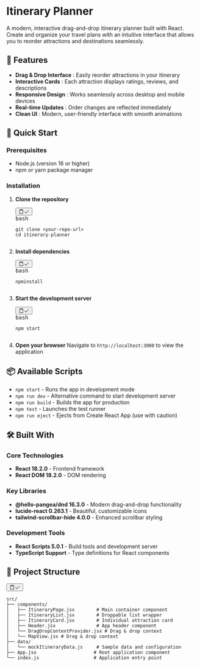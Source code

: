 
# Itinerary Planner

A modern, interactive drag-and-drop itinerary planner built with React. Create and organize your travel plans with an intuitive interface that allows you to reorder attractions and destinations seamlessly.

## 🌟 Features

* **Drag & Drop Interface** : Easily reorder attractions in your itinerary
* **Interactive Cards** : Each attraction displays ratings, reviews, and descriptions
* **Responsive Design** : Works seamlessly across desktop and mobile devices
* **Real-time Updates** : Order changes are reflected immediately
* **Clean UI** : Modern, user-friendly interface with smooth animations

## 🚀 Quick Start

### Prerequisites

* Node.js (version 16 or higher)
* npm or yarn package manager

### Installation

1. **Clone the repository**
   <pre><div class="relative group/copy rounded-lg"><div class="sticky opacity-0 group-hover/copy:opacity-100 top-2 py-2 h-12 w-0 float-right"><div class="absolute right-0 h-8 px-2 items-center inline-flex"><button class="inline-flex
     items-center
     justify-center
     relative
     shrink-0
     can-focus
     select-none
     disabled:pointer-events-none
     disabled:opacity-50
     disabled:shadow-none
     disabled:drop-shadow-none text-text-300
             border-transparent
             transition
             font-styrene
             duration-300
             ease-[cubic-bezier(0.165,0.85,0.45,1)]
             hover:bg-bg-400
             aria-pressed:bg-bg-400
             aria-checked:bg-bg-400
             aria-expanded:bg-bg-300
             hover:text-text-100
             aria-pressed:text-text-100
             aria-checked:text-text-100
             aria-expanded:text-text-100 h-8 w-8 rounded-md active:scale-95 backdrop-blur-md" type="button" aria-label="Copy to clipboard" data-state="closed"><div class="relative"><svg xmlns="http://www.w3.org/2000/svg" width="14" height="14" fill="currentColor" viewBox="0 0 256 256" class="transition-all opacity-100 scale-100"><path d="M200,32H163.74a47.92,47.92,0,0,0-71.48,0H56A16,16,0,0,0,40,48V216a16,16,0,0,0,16,16H200a16,16,0,0,0,16-16V48A16,16,0,0,0,200,32Zm-72,0a32,32,0,0,1,32,32H96A32,32,0,0,1,128,32Zm72,184H56V48H82.75A47.93,47.93,0,0,0,80,64v8a8,8,0,0,0,8,8h80a8,8,0,0,0,8-8V64a47.93,47.93,0,0,0-2.75-16H200Z"></path></svg><svg xmlns="http://www.w3.org/2000/svg" width="14" height="14" fill="currentColor" viewBox="0 0 256 256" class="absolute top-0 left-0 transition-all opacity-0 scale-50"><path d="M229.66,77.66l-128,128a8,8,0,0,1-11.32,0l-56-56a8,8,0,0,1,11.32-11.32L96,188.69,218.34,66.34a8,8,0,0,1,11.32,11.32Z"></path></svg></div></button></div></div><div class="text-text-500 text-xs p-3.5 pb-0">bash</div><div class=""><pre class="code-block__code !my-0 !rounded-lg !text-sm !leading-relaxed"><code class="language-bash"><span><span class="token">git</span><span> clone </span><span class="token"><</span><span>your-repo-url</span><span class="token">></span><span>
   </span></span><span><span></span><span class="token">cd</span><span> itinerary-planner</span></span></code></pre></div></div></pre>
2. **Install dependencies**
   <pre><div class="relative group/copy rounded-lg"><div class="sticky opacity-0 group-hover/copy:opacity-100 top-2 py-2 h-12 w-0 float-right"><div class="absolute right-0 h-8 px-2 items-center inline-flex"><button class="inline-flex
     items-center
     justify-center
     relative
     shrink-0
     can-focus
     select-none
     disabled:pointer-events-none
     disabled:opacity-50
     disabled:shadow-none
     disabled:drop-shadow-none text-text-300
             border-transparent
             transition
             font-styrene
             duration-300
             ease-[cubic-bezier(0.165,0.85,0.45,1)]
             hover:bg-bg-400
             aria-pressed:bg-bg-400
             aria-checked:bg-bg-400
             aria-expanded:bg-bg-300
             hover:text-text-100
             aria-pressed:text-text-100
             aria-checked:text-text-100
             aria-expanded:text-text-100 h-8 w-8 rounded-md active:scale-95 backdrop-blur-md" type="button" aria-label="Copy to clipboard" data-state="closed"><div class="relative"><svg xmlns="http://www.w3.org/2000/svg" width="14" height="14" fill="currentColor" viewBox="0 0 256 256" class="transition-all opacity-100 scale-100"><path d="M200,32H163.74a47.92,47.92,0,0,0-71.48,0H56A16,16,0,0,0,40,48V216a16,16,0,0,0,16,16H200a16,16,0,0,0,16-16V48A16,16,0,0,0,200,32Zm-72,0a32,32,0,0,1,32,32H96A32,32,0,0,1,128,32Zm72,184H56V48H82.75A47.93,47.93,0,0,0,80,64v8a8,8,0,0,0,8,8h80a8,8,0,0,0,8-8V64a47.93,47.93,0,0,0-2.75-16H200Z"></path></svg><svg xmlns="http://www.w3.org/2000/svg" width="14" height="14" fill="currentColor" viewBox="0 0 256 256" class="absolute top-0 left-0 transition-all opacity-0 scale-50"><path d="M229.66,77.66l-128,128a8,8,0,0,1-11.32,0l-56-56a8,8,0,0,1,11.32-11.32L96,188.69,218.34,66.34a8,8,0,0,1,11.32,11.32Z"></path></svg></div></button></div></div><div class="text-text-500 text-xs p-3.5 pb-0">bash</div><div class=""><pre class="code-block__code !my-0 !rounded-lg !text-sm !leading-relaxed"><code class="language-bash"><span><span class="token">npm</span><span></span><span class="token">install</span></span></code></pre></div></div></pre>
3. **Start the development server**
   <pre><div class="relative group/copy rounded-lg"><div class="sticky opacity-0 group-hover/copy:opacity-100 top-2 py-2 h-12 w-0 float-right"><div class="absolute right-0 h-8 px-2 items-center inline-flex"><button class="inline-flex
     items-center
     justify-center
     relative
     shrink-0
     can-focus
     select-none
     disabled:pointer-events-none
     disabled:opacity-50
     disabled:shadow-none
     disabled:drop-shadow-none text-text-300
             border-transparent
             transition
             font-styrene
             duration-300
             ease-[cubic-bezier(0.165,0.85,0.45,1)]
             hover:bg-bg-400
             aria-pressed:bg-bg-400
             aria-checked:bg-bg-400
             aria-expanded:bg-bg-300
             hover:text-text-100
             aria-pressed:text-text-100
             aria-checked:text-text-100
             aria-expanded:text-text-100 h-8 w-8 rounded-md active:scale-95 backdrop-blur-md" type="button" aria-label="Copy to clipboard" data-state="closed"><div class="relative"><svg xmlns="http://www.w3.org/2000/svg" width="14" height="14" fill="currentColor" viewBox="0 0 256 256" class="transition-all opacity-100 scale-100"><path d="M200,32H163.74a47.92,47.92,0,0,0-71.48,0H56A16,16,0,0,0,40,48V216a16,16,0,0,0,16,16H200a16,16,0,0,0,16-16V48A16,16,0,0,0,200,32Zm-72,0a32,32,0,0,1,32,32H96A32,32,0,0,1,128,32Zm72,184H56V48H82.75A47.93,47.93,0,0,0,80,64v8a8,8,0,0,0,8,8h80a8,8,0,0,0,8-8V64a47.93,47.93,0,0,0-2.75-16H200Z"></path></svg><svg xmlns="http://www.w3.org/2000/svg" width="14" height="14" fill="currentColor" viewBox="0 0 256 256" class="absolute top-0 left-0 transition-all opacity-0 scale-50"><path d="M229.66,77.66l-128,128a8,8,0,0,1-11.32,0l-56-56a8,8,0,0,1,11.32-11.32L96,188.69,218.34,66.34a8,8,0,0,1,11.32,11.32Z"></path></svg></div></button></div></div><div class="text-text-500 text-xs p-3.5 pb-0">bash</div><div class=""><pre class="code-block__code !my-0 !rounded-lg !text-sm !leading-relaxed"><code class="language-bash"><span><span class="token">npm</span><span> start</span></span></code></pre></div></div></pre>
4. **Open your browser**
   Navigate to `http://localhost:3000` to view the application

## 📦 Available Scripts

* `npm start` - Runs the app in development mode
* `npm run dev` - Alternative command to start development server
* `npm run build` - Builds the app for production
* `npm test` - Launches the test runner
* `npm run eject` - Ejects from Create React App (use with caution)

## 🛠️ Built With

### Core Technologies

* **React 18.2.0** - Frontend framework
* **React DOM 18.2.0** - DOM rendering

### Key Libraries

* **@hello-pangea/dnd 16.3.0** - Modern drag-and-drop functionality
* **lucide-react 0.263.1** - Beautiful, customizable icons
* **tailwind-scrollbar-hide 4.0.0** - Enhanced scrollbar styling

### Development Tools

* **React Scripts 5.0.1** - Build tools and development server
* **TypeScript Support** - Type definitions for React components

## 📁 Project Structure

<pre><div class="relative group/copy rounded-lg"><div class="sticky opacity-0 group-hover/copy:opacity-100 top-2 py-2 h-12 w-0 float-right"><div class="absolute right-0 h-8 px-2 items-center inline-flex"><button class="inline-flex
  items-center
  justify-center
  relative
  shrink-0
  can-focus
  select-none
  disabled:pointer-events-none
  disabled:opacity-50
  disabled:shadow-none
  disabled:drop-shadow-none text-text-300
          border-transparent
          transition
          font-styrene
          duration-300
          ease-[cubic-bezier(0.165,0.85,0.45,1)]
          hover:bg-bg-400
          aria-pressed:bg-bg-400
          aria-checked:bg-bg-400
          aria-expanded:bg-bg-300
          hover:text-text-100
          aria-pressed:text-text-100
          aria-checked:text-text-100
          aria-expanded:text-text-100 h-8 w-8 rounded-md active:scale-95 backdrop-blur-md" type="button" aria-label="Copy to clipboard" data-state="closed"><div class="relative"><svg xmlns="http://www.w3.org/2000/svg" width="14" height="14" fill="currentColor" viewBox="0 0 256 256" class="transition-all opacity-100 scale-100"><path d="M200,32H163.74a47.92,47.92,0,0,0-71.48,0H56A16,16,0,0,0,40,48V216a16,16,0,0,0,16,16H200a16,16,0,0,0,16-16V48A16,16,0,0,0,200,32Zm-72,0a32,32,0,0,1,32,32H96A32,32,0,0,1,128,32Zm72,184H56V48H82.75A47.93,47.93,0,0,0,80,64v8a8,8,0,0,0,8,8h80a8,8,0,0,0,8-8V64a47.93,47.93,0,0,0-2.75-16H200Z"></path></svg><svg xmlns="http://www.w3.org/2000/svg" width="14" height="14" fill="currentColor" viewBox="0 0 256 256" class="absolute top-0 left-0 transition-all opacity-0 scale-50"><path d="M229.66,77.66l-128,128a8,8,0,0,1-11.32,0l-56-56a8,8,0,0,1,11.32-11.32L96,188.69,218.34,66.34a8,8,0,0,1,11.32,11.32Z"></path></svg></div></button></div></div><div class=""><pre class="code-block__code !my-0 !rounded-lg !text-sm !leading-relaxed"><code><span><span>src/
</span></span><span>├── components/
</span><span>│   ├── ItineraryPage.jsx        # Main container component
</span><span>│   ├── ItineraryList.jsx        # Droppable list wrapper
</span><span>│   ├── ItineraryCard.jsx        # Individual attraction card
</span><span>│   ├── Header.jsx               # App header component
</span><span>│   └── DragDropContextProvider.jsx # Drag & drop context
</span><span>│   └── MapView.jsx # Drag & drop context
</span><span>├── data/
</span><span>│   └── mockItineraryData.js     # Sample data and configuration
</span><span>├── App.jsx                     # Root application component
</span><span>└── index.js                    # Application entry point</span></code></pre></div></div></pre>
